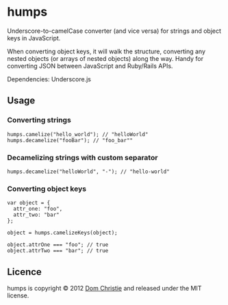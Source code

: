 humps
=====

Underscore-to-camelCase converter (and vice versa) for strings and object keys in JavaScript.

When converting object keys, it will walk the structure, converting any nested objects (or arrays of nested objects) along the way. Handy for converting JSON between JavaScript and Ruby/Rails APIs.

Dependencies: Underscore.js

Usage
-----

### Converting strings

    humps.camelize("hello_world"); // "helloWorld"
    humps.decamelize("fooBar"); // "foo_bar""

### Decamelizing strings with custom separator

    humps.decamelize("helloWorld", "-"); // "hello-world"

### Converting object keys
    
    var object = {
      attr_one: "foo",
      attr_two: "bar"
    };
    
    object = humps.camelizeKeys(object);
    
    object.attrOne === "foo"; // true
    object.attrTwo === "bar"; // true

Licence
-------
humps is copyright &copy; 2012 [Dom Christie](http://domchristie.co.uk) and released under the MIT license.
